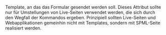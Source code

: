 Template, an das das Formular gesendet werden soll. Dieses Attribut sollte nur für Umstellungen von Live-Seiten verwendet werden, die sich durch den Wegfall der Kommandos ergeben. Prinzipiell sollten Live-Seiten und Webapplikationen gemeinhin nicht mit Templates, sondern mit SPML-Seite realisiert werden.
